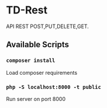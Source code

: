 # TD-Rest 
API REST POST,PUT,DELETE,GET.

## Available Scripts

### `composer install`
Load composer requirements

### `php -S localhost:8000 -t public`
Run server on port 8000


